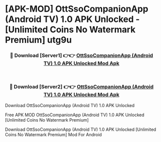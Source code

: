 # [APK-MOD] OttSsoCompanionApp (Android TV) 1.0 APK Unlocked - [Unlimited Coins No Watermark Premium] utg9u



<div align="center">
<h3>🔴 Download [Server1] 👉👉 <a href="https://momento.my/?title=OttSsoCompanionApp_(Android_TV)_1.0_APK_Unlocked">OttSsoCompanionApp (Android TV) 1.0 APK Unlocked Mod Apk</a></h3><br>

<h3>🔴 Download [Server2] 👉👉 <a href="https://momento.my/?title=OttSsoCompanionApp_(Android_TV)_1.0_APK_Unlocked">OttSsoCompanionApp (Android TV) 1.0 APK Unlocked Mod Apk</a></h3>
</div>



Download OttSsoCompanionApp (Android TV) 1.0 APK Unlocked 

Free APK MOD OttSsoCompanionApp (Android TV) 1.0 APK Unlocked [Unlimited Coins No Watermark Premium]

Download OttSsoCompanionApp (Android TV) 1.0 APK Unlocked [Unlimited Coins No Watermark Premium] Mod For Android
